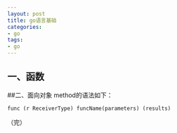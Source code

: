 ```yaml
---
layout: post
title: go语言基础
categories:
- go
tags:
- go
---
```




## 一、函数


##二、面向对象
method的语法如下：

```
func (r ReceiverType) funcName(parameters) (results)
```

（完）
